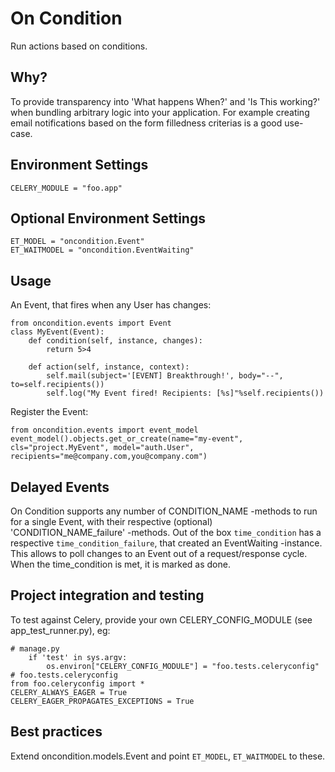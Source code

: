 On Condition
====================

Run actions based on conditions.

Why?
----

To provide transparency into 'What happens When?' and 'Is This working?' when bundling arbitrary logic into your application.
For example creating email notifications based on the form filledness criterias is a good use-case.

Environment Settings
--------------------
```
CELERY_MODULE = "foo.app"
```

Optional Environment Settings
-----------------------------
```
ET_MODEL = "oncondition.Event"
ET_WAITMODEL = "oncondition.EventWaiting"
```

Usage
-----

An Event, that fires when any User has changes:

```
from oncondition.events import Event
class MyEvent(Event):
    def condition(self, instance, changes):
        return 5>4

    def action(self, instance, context):
        self.mail(subject='[EVENT] Breakthrough!', body="--", to=self.recipients())
        self.log("My Event fired! Recipients: [%s]"%self.recipients())
```

Register the Event:

```
from oncondition.events import event_model
event_model().objects.get_or_create(name="my-event", cls="project.MyEvent", model="auth.User", recipients="me@company.com,you@company.com")
```

Delayed Events
--------------

On Condition supports any number of CONDITION_NAME -methods to run for a single Event, with their respective (optional) 'CONDITION_NAME_failure' -methods.
Out of the box ```time_condition``` has a respective ```time_condition_failure```, that created an EventWaiting -instance. This
allows to poll changes to an Event out of a request/response cycle. When the time_condition is met, it is marked as done.

Project integration and testing
-------------------------------

To test against Celery, provide your own CELERY_CONFIG_MODULE (see app_test_runner.py), eg:
```
# manage.py
    if 'test' in sys.argv:
        os.environ["CELERY_CONFIG_MODULE"] = "foo.tests.celeryconfig"
# foo.tests.celeryconfig
from foo.celeryconfig import *
CELERY_ALWAYS_EAGER = True
CELERY_EAGER_PROPAGATES_EXCEPTIONS = True
```

Best practices
--------------
Extend oncondition.models.Event and point ```ET_MODEL```, ```ET_WAITMODEL``` to these.


